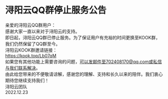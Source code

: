 # 浔阳云QQ群停止服务公告
亲爱的浔阳云QQ群用户：  
  感谢大家一直以来对于浔阳云的支持。  
  即日起，浔阳云QQ群已停止服务。为了保证用户有充裕的时间更换至KOOK群，我们仍然保留了QQ群至今。  
  浔阳云KOOK群邀请链接：   
  https://kook.top/Lb07qM  
  如果您有其他功能上需要咨询的问题，可以发邮件至702408170@qq.com或私信与我们联系解决。  
  由此给您带来的不便敬请谅解，感谢您的理解、支持和长久以来的陪伴。我们衷心期待您继续支持我们！  
                                                                            浔阳云团队  
                                                                            2022.12.23  
